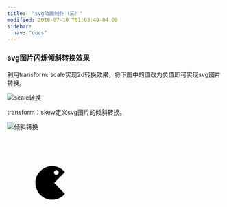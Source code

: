 ```yaml
---
title:  "svg动画制作（三）"
modified: 2018-07-10 T01:03:49-04:00
sidebar:
  nav: "docs"
---
```


### svg图片闪烁倾斜转换效果

利用transform: scale实现2d转换效果，将下图中的值改为负值即可实现svg图片转换。

![scale转换]({{site.url}}{{site.baseurl}}/images/scale转换.png)

transform：skew定义svg图片的倾斜转换。

![倾斜转换]({{site.url}}{{site.baseurl}}/images/倾斜转换.png)


<br>
<br>
<br>
<br>
<html>
	<head>
		<meta charset="{CHARSET}">
		<style>
		.scale {
	    width: 200px;
        height: 200px;
		transition: all 1S;
	}
	.scale:hover {
	  transform: scale(-0.5); 
	}
	.rotate:hover{
	  transform:skew(180deg);
	}
  		</style>
	</head>
	<body>
		<div class="scale">
		<div class="rotate">
			<?xml version="1.0" encoding="UTF-8" standalone="no"?>
<svg xmlns="http://www.w3.org/2000/svg" version="1.1" width="512" height="200" viewBox="0 0 512 512">
<title/>
<g id="icomoon-ignore">
</g>
<path d="M482.365 89.402c-46.951-54.725-116.605-89.402-194.365-89.402-141.385 0-256 114.615-256 256s114.615 256 256 256c77.76 0 147.414-34.678 194.364-89.402l-162.364-166.598 162.365-166.598zM352 60.301c19.716 0 35.699 15.982 35.699 35.699s-15.983 35.699-35.699 35.699-35.699-15.983-35.699-35.699c0-19.716 15.983-35.699 35.699-35.699z"/>
</svg>
		</div>
		</div>
	</body>
</html>
<br>
<br>
<br>
<br>
